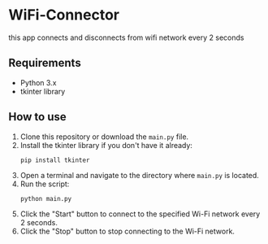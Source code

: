 # WiFi-Connector
this app connects and disconnects from wifi network every 2 seconds

## Requirements

- Python 3.x
- tkinter library

## How to use

1. Clone this repository or download the `main.py` file.
2. Install the tkinter library if you don't have it already:
    ```
    pip install tkinter
    ```
3. Open a terminal and navigate to the directory where `main.py` is located.
4. Run the script:
    ```
    python main.py
    ```
5. Click the "Start" button to connect to the specified Wi-Fi network every 2 seconds.
6. Click the "Stop" button to stop connecting to the Wi-Fi network.
